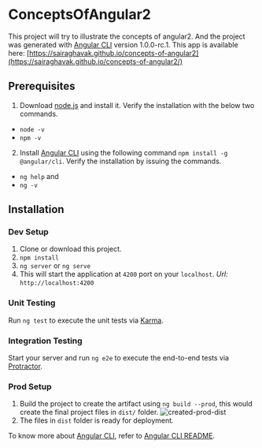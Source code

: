# ConceptsOfAngular2

This project will try to illustrate the concepts of angular2. And the project was generated with [Angular CLI](https://github.com/angular/angular-cli) version 1.0.0-rc.1. This app is available here: [https://sairaghavak.github.io/concepts-of-angular2](https://sairaghavak.github.io/concepts-of-angular2/)

## Prerequisites

1. Download [node.js](https://nodejs.org) and install it. Verify the installation with the below two commands.
  - `node -v`
  - `npm -v`
2. Install [Angular CLI](https://github.com/angular/angular-cli) using the following command `npm install -g @angular/cli`. Verify the installation by issuing the commands.
  - `ng help` and 
  - `ng -v`

## Installation
### Dev Setup
1. Clone or download this project.
2. `npm install`
3. `ng server` or `ng serve`
4. This will start the application at `4200` port on your `localhost`. *Url:* `http://localhost:4200` 


### Unit Testing
Run `ng test` to execute the unit tests via [Karma](https://karma-runner.github.io/1.0/index.html).

### Integration Testing
Start your server and run `ng e2e` to execute the end-to-end tests via [Protractor](https://www.protractortest.org).

### Prod Setup
1. Build the project to create the artifact using `ng build --prod`, this would create the final project files in `dist/` folder.
![created-prod-dist](https://cloud.githubusercontent.com/assets/16429828/23830651/d73a11bc-0735-11e7-9af3-3ced6edfd086.PNG)
2. The files in `dist` folder is ready for deployment.

To know more about [Angular CLI](https://github.com/angular/angular-cli), refer to [Angular CLI README](https://github.com/angular/angular-cli/blob/master/README.md).